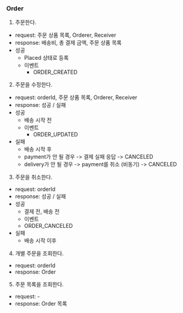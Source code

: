 ### Order
1. 주문한다.
  - request: 주문 상품 목록, Orderer, Receiver
  - response: 배송비, 총 결제 금액, 주문 상품 목록
  - 성공
    - Placed 상태로 등록
    - 이벤트
      - ORDER_CREATED
2. 주문을 수정한다.
  - request: orderId, 주문 상품 목록, Orderer, Receiver
  - response: 성공 / 실패
  - 성공
    - 배송 시작 전
    - 이벤트
      - ORDER_UPDATED 
  - 실패
    - 배송 시작 후
    - payment가 안 될 경우 -> 결제 실패 응답 -> CANCELED
    - delivery가 안 될 경우 -> payment를 취소 (비동기) -> CANCELED
3. 주문을 취소한다.
  - request: orderId
  - response: 성공 / 실패
  - 성공
    - 결제 전, 배송 전
    - 이벤트
     - ORDER_CANCELED
  - 실패
    - 배송 시작 이후
4. 개별 주문을 조회한다.
  - request: orderId
  - response: Order
5. 주문 목록을 조회한다.
  - request: -
  - response: Order 목록
